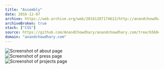```yaml
---
title: "Assembly"
date: 2016-12-07
archive: https://web.archive.org/web/20161207174612/http://anandchowdhary.com/
archiveBroken: true
stack: ["CSS"]
source: https://github.com/AnandChowdhary/anandchowdhary.com/tree/b568401
domain: "anandchowdhary.com"
---
```


<div class="image shadow"><img alt="Screenshot of about page" src="/images/versions/assembly/about.png"></div>
<div class="image shadow"><img alt="Screenshot of press page" src="/images/versions/assembly/press.png"></div>
<div class="image shadow"><img alt="Screenshot of projects page" src="/images/versions/assembly/projects.png"></div>

